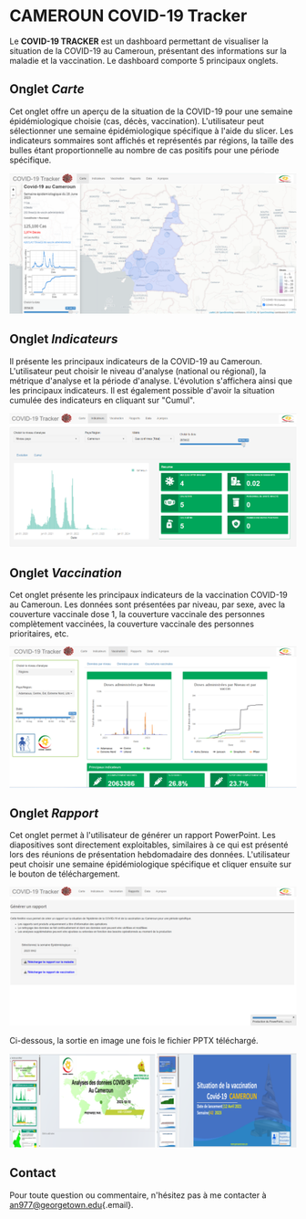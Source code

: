 # CAMEROUN COVID-19 Tracker

Le **COVID-19 TRACKER** est un dashboard permettant de visualiser la situation de la COVID-19 au Cameroun, présentant des informations sur la maladie et la vaccination. Le dashboard comporte 5 principaux onglets.

## Onglet *Carte*

Cet onglet offre un aperçu de la situation de la COVID-19 pour une semaine épidémiologique choisie (cas, décès, vaccination). L'utilisateur peut sélectionner une semaine épidémiologique spécifique à l'aide du slicer. Les indicateurs sommaires sont affichés et représentés par régions, la taille des bulles étant proportionnelle au nombre de cas positifs pour une période spécifique.

![Carte](./www/page1.png)

## Onglet *Indicateurs*

Il présente les principaux indicateurs de la COVID-19 au Cameroun. L'utilisateur peut choisir le niveau d'analyse (national ou régional), la métrique d'analyse et la période d'analyse. L'évolution s'affichera ainsi que les principaux indicateurs. Il est également possible d'avoir la situation cumulée des indicateurs en cliquant sur "Cumul".

![Indicateurs](./www/page2.png)

## Onglet *Vaccination*

Cet onglet présente les principaux indicateurs de la vaccination COVID-19 au Cameroun. Les données sont présentées par niveau, par sexe, avec la couverture vaccinale dose 1, la couverture vaccinale des personnes complètement vaccinées, la couverture vaccinale des personnes prioritaires, etc.

![Vaccination](./www/page3.png)

## Onglet *Rapport*

Cet onglet permet à l'utilisateur de générer un rapport PowerPoint. Les diapositives sont directement exploitables, similaires à ce qui est présenté lors des réunions de présentation hebdomadaire des données. L'utilisateur peut choisir une semaine épidémiologique spécifique et cliquer ensuite sur le bouton de téléchargement.

![Rapport](./www/page4.png)

Ci-dessous, la sortie en image une fois le fichier PPTX téléchargé.

![Page Report](./www/page_report.png)

## Contact

Pour toute question ou commentaire, n'hésitez pas à me contacter à [an977\@georgetown.edu](mailto:an977@georgetown.edu){.email}.
